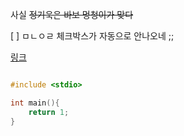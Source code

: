 사실 ~~정기욱은 바보 멍청이가 맞다~~

 [  ] ㅁㄴㅇㄹ
체크박스가 자동으로 안나오네 ;;


[링크](https://github.com/whyjp/obsi/blob/main/%EC%95%88%EB%85%95%ED%95%98%EC%84%B8%EC%9A%94.md)




``` c++

#include <stdio>

int main(){
	return 1;
}

```
